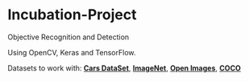 # Incubation-Project
Objective Recognition and Detection

Using OpenCV, Keras and TensorFlow.

Datasets to work with: <a href="http://ai.stanford.edu/~jkrause/cars/car_dataset.html"><b>Cars DataSet</b></a>, <a href="http://www.image-net.org/synset?wnid=n03895866"><b>ImageNet</b></a>, <a href="https://storage.googleapis.com/openimages/web/factsfigures.html"><b>Open Images</b></a>, <a href="https://cocodataset.org/#home"><b>COCO</b></a>
